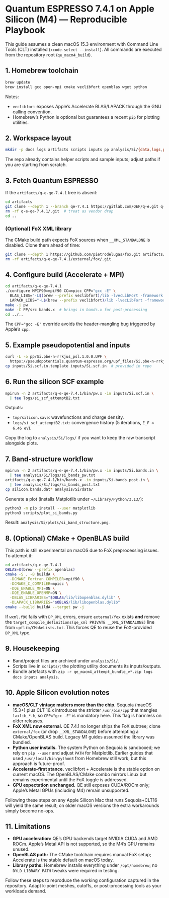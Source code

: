 # Quantum ESPRESSO 7.4.1 on Apple Silicon (M4) — Reproducible Playbook

This guide assumes a clean macOS 15.3 environment with Command Line Tools (CLT) installed (`xcode-select --install`). All commands are executed from the repository root (`qe_macm4_build`).

## 1. Homebrew toolchain
```sh
brew update
brew install gcc open-mpi cmake veclibfort openblas wget python
```

Notes:
- `veclibfort` exposes Apple’s Accelerate BLAS/LAPACK through the GNU calling convention.
- Homebrew’s Python is optional but guarantees a recent `pip` for plotting utilities.

## 2. Workspace layout
```sh
mkdir -p docs logs artifacts scripts inputs pp analysis/Si/{data,logs,plots}
```
The repo already contains helper scripts and sample inputs; adjust paths if you are starting from scratch.

## 3. Fetch Quantum ESPRESSO
If the `artifacts/q-e-qe-7.4.1` tree is absent:
```sh
cd artifacts
git clone --depth 1 --branch qe-7.4.1 https://gitlab.com/QEF/q-e.git q-e-qe-7.4.1
rm -rf q-e-qe-7.4.1/.git  # treat as vendor drop
cd ..
```

### (Optional) FoX XML library
The CMake build path expects FoX sources when `__XML_STANDALONE` is disabled. Clone them ahead of time:
```sh
git clone --depth 1 https://github.com/pietrodelugas/fox.git artifacts/q-e-qe-7.4.1/external/fox
rm -rf artifacts/q-e-qe-7.4.1/external/fox/.git
```

## 4. Configure build (Accelerate + MPI)
```sh
cd artifacts/q-e-qe-7.4.1
./configure MPIF90=mpif90 CC=mpicc CPP="gcc -E" \
  BLAS_LIBS="-L$(brew --prefix veclibfort)/lib -lvecLibFort -framework Accelerate" \
  LAPACK_LIBS="-L$(brew --prefix veclibfort)/lib -lvecLibFort -framework Accelerate"
make -j pw
make -C PP/src bands.x  # brings in bands.x for post-processing
cd ../..
```
The `CPP="gcc -E"` override avoids the header-mangling bug triggered by Apple’s `cpp`.

## 5. Example pseudopotential and inputs
```sh
curl -L -o pp/Si.pbe-n-rrkjus_psl.1.0.0.UPF \
  https://pseudopotentials.quantum-espresso.org/upf_files/Si.pbe-n-rrkjus_psl.1.0.0.UPF
cp inputs/Si.scf.in.template inputs/Si.scf.in  # provided in repo
```

## 6. Run the silicon SCF example
```sh
mpirun -n 2 artifacts/q-e-qe-7.4.1/bin/pw.x -in inputs/Si.scf.in \
  | tee logs/si_scf_attemptB2.txt
```
Outputs:
- `tmp/silicon.save`: wavefunctions and charge density.
- `logs/si_scf_attemptB2.txt`: convergence history (5 iterations, `E_F ≈ 6.46 eV`).

Copy the log to `analysis/Si/logs/` if you want to keep the raw transcript alongside plots.

## 7. Band-structure workflow
```sh
mpirun -n 2 artifacts/q-e-qe-7.4.1/bin/pw.x -in inputs/Si.bands.in \
  | tee analysis/Si/logs/si_bands_pw.txt
artifacts/q-e-qe-7.4.1/bin/bands.x -in inputs/Si.bands_post.in \
  | tee analysis/Si/logs/si_bands_post.txt
cp silicon.bands.dat* analysis/Si/data/
```
Generate a plot (installs Matplotlib under `~/Library/Python/3.13/`):
```sh
python3 -m pip install --user matplotlib
python3 scripts/plot_si_bands.py
```
Result: `analysis/Si/plots/si_band_structure.png`.

## 8. (Optional) CMake + OpenBLAS build
This path is still experimental on macOS due to FoX preprocessing issues. To attempt it:
```sh
cd artifacts/q-e-qe-7.4.1
OBLAS=$(brew --prefix openblas)
cmake -S . -B buildA \
  -DCMAKE_Fortran_COMPILER=mpif90 \
  -DCMAKE_C_COMPILER=mpicc \
  -DQE_ENABLE_MPI=ON \
  -DQE_ENABLE_OPENMP=ON \
  -DBLAS_LIBRARIES="$OBLAS/lib/libopenblas.dylib" \
  -DLAPACK_LIBRARIES="$OBLAS/lib/libopenblas.dylib"
cmake --build buildA --target pw -j
```
If `wxml.f90` fails with `DP_XML` errors, ensure `external/fox` exists **and** remove the `target_compile_definitions(qe_xml PRIVATE __XML_STANDALONE)` line from `upflib/CMakeLists.txt`. This forces QE to reuse the FoX-provided `DP_XML` type.

## 9. Housekeeping
- Band/project files are archived under `analysis/Si/`.
- Scripts live in `scripts/`; the plotting utility documents its inputs/outputs.
- Bundle artefacts with `zip -r qe_macm4_attempt_bundle_v*.zip logs docs inputs analysis`.

## 10. Apple Silicon evolution notes
- **macOS/CLT vintage matters more than the chip.** Sequoia (macOS 15.3+) plus CLT 16.x introduces the stricter `/usr/bin/cpp` that mangles `laxlib_*.h`, so `CPP="gcc -E"` is mandatory here. This flag is harmless on older releases.
- **FoX XML now external.** QE 7.4.1 no longer ships the FoX subtree; clone `external/fox` (or drop `__XML_STANDALONE`) before attempting a CMake/OpenBLAS build. Legacy M1 guides assumed the library was bundled.
- **Python user installs.** The system Python on Sequoia is sandboxed; we rely on `pip --user` and adjust `PATH` for Matplotlib. Earlier guides that used `/usr/local/bin/python3` from Homebrew still work, but this approach is future-proof.
- **Accelerate-first stance.** veclibfort + Accelerate is the stable option on current macOS. The OpenBLAS/CMake combo mirrors Linux but remains experimental until the FoX toggle is addressed.
- **GPU expectation unchanged.** QE still exposes CUDA/ROCm only; Apple’s Metal GPUs (including M4) remain unsupported.

Following these steps on any Apple Silicon Mac that runs Sequoia+CLT16 will yield the same result; on older macOS versions the extra workarounds simply become no-ops.

## 11. Limitations
- **GPU acceleration:** QE’s GPU backends target NVIDIA CUDA and AMD ROCm. Apple’s Metal API is not supported, so the M4’s GPU remains unused.
- **OpenBLAS path:** The CMake toolchain requires manual FoX setup; Accelerate is the stable default on macOS today.
- **Library paths:** Homebrew installs everything under `/opt/homebrew`; no `DYLD_LIBRARY_PATH` tweaks were required in testing.

Follow these steps to reproduce the working configuration captured in the repository. Adapt k-point meshes, cutoffs, or post-processing tools as your workloads demand.
